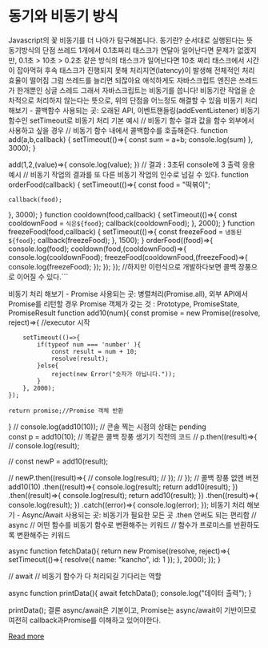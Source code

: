 # 동기와 비동기 방식

Javascript의 꽃 비동기를 더 나아가 탐구해봅니다.
동기란?
 순서대로 실행된다는 뜻
동기방식의 단점
 쓰레드 1개에서 0.1초짜리 태스크가 연달아 일어난다면 문제가 없겠지만, 
 0.1초 > 10초 > 0.2초 같은 방식의 태스크가 일어난다면 10초 짜리 태스크에서 시간이 잡아먹혀
 후속 태스크가 진행되지 못해 처리지연(latency)이 발생해 전체적인 처리 효율이 떨어짐
그럼 쓰레드를 늘리면 되잖아요
 애석하게도 자바스크립트 엔진은 쓰레드가 한개뿐인 싱글 스레드
그래서 자바스크립트는 비동기를 씁니다!
 비동기란 작업을 순차적으로 처리하지 않는다는 뜻으로, 위의 단점을 어느정도 해결할 수 있음
비동기 처리 해보기 - 콜백함수
사용되는 곳: 
오래된 API, 이벤트핸들링(addEventListener)
비동기 함수인 setTimeout로 비동기 처리 기본 예시
// 비동기 함수 결과 값을 함수 외부에서 사용하고 싶을 경우
// 비동기 함수 내에서 콜백함수를 호출해준다.
function add(a,b,callback) {
 setTimeout(()=>{
   const sum = a+b;
   console.log(sum)
 }, 3000);
}

add(1,2,(value)=>{
 console.log(value);
})
// 결과 : 3초뒤 console에 3 출력
응용 예시
// 비동기 작업의 결과를 또 다른 비동기 작업의 인수로 넘길 수 있다.
function orderFood(callback) {
  setTimeout(()=>{
    const food = "떡볶이";

    callback(food);
  }, 3000);
}
function cooldown(food,callback) {
  setTimeout(()=>{
      const cooldownFood = `식은${food}`;
      callback(cooldownFood);
  }, 2000);
}
function freezeFood(food,callback) {
  setTimeout(()=>{
      const freezeFood = `냉동된 ${food}`;
      callback(freezeFood);
  }, 1500);
}
orderFood((food)=>{
  console.log(food);
  cooldown(food,(cooldownFood)=>{
      console.log(cooldownFood);
      freezeFood(cooldownFood,(freezeFood)=>{
          console.log(freezeFood);
      });
 });
});
//하지만 이런식으로 개발하다보면 콜백 장풍으로 이어질 수 있다.```

비동기 처리 해보기 - Promise
사용되는 곳: 
병렬처리(Promise.all), 외부 API에서 Promise를 리턴할 경우
Promise 객체가 갖는 것 : 
Prototype, PromiseState, PromiseResult 
function add10(num){
    const promise = new Promise((resolve, reject)=>{
        //executor 시작

        setTimeout(()=>{
            if(typeof num === 'number' ){
                const result = num + 10;
                resolve(result);
            }else{
                reject(new Error("숫자가 아닙니다."));
            }
        }, 2000);
    });

    return promise;//Promise 객체 반환
}
// console.log(add10(10)); // 콘솔 찍는 시점의 상태는 pending\
const p = add10(10);
// 똑같은 콜백 장풍 생기기 직전의 코드
// p.then((result)=>{
//     console.log(result);

//     const newP = add10(result);

//     newP.then((result)=>{
//         console.log(result);
//     });
// });
// 콜백 장풍 없앤 버젼
add10(10)
    .then((result)=>{
        console.log(result);
        return add10(result);
    })
    .then((result)=>{
        console.log(result);
        return add10(result);
    })
    .then((result)=>{
        console.log(result);
    })
    .catch((error)=>{
        console.log(error);
    });
비동기 처리 해보기 - Async/Await
사용되는 곳:
비동기가 필요한 모든 곳
.then 안써도 되는 편리함
// async
// 어떤 함수를 비동기 함수로 변환해주는 키워드
// 함수가 프로미스를 반환하도록 변환해주는 키워드

async function fetchData(){
    return new Promise((resolve, reject)=>{
        setTimeout(()=>{
            resolve({
                name: "kancho",
                id: 1
            });
        }, 2000);
    });
}

// await
// 비동기 함수가 다 처리되길 기다리는 역할

async function printData(){
    await fetchData();
    console.log("데이터 출력");
}

printData();
결론
async/await은 기본이고, Promise는 async/await이 기반이므로 여전히 callback과Promise를 이해하고 있어야한다.

[Read more](https://velog.io/@deepsea/%EB%8F%99%EA%B8%B0%EC%99%80-%EB%B9%84%EB%8F%99%EA%B8%B0-%EB%B0%A9%EC%8B%9D)